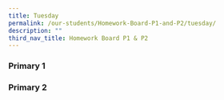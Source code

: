 ```yaml
---
title: Tuesday
permalink: /our-students/Homework-Board-P1-and-P2/tuesday/
description: ""
third_nav_title: Homework Board P1 & P2
---
```

<h3>Primary 1</h3>
	
	
<h3>Primary 2</h3>
